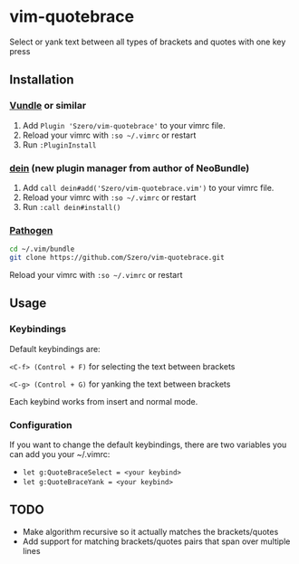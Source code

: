 # vim-quotebrace

Select or yank text between all types of brackets and quotes with one key press

## Installation

### [Vundle](https://github.com/VundleVim/Vundle.vim) or similar

1. Add `Plugin 'Szero/vim-quotebrace'` to your vimrc file.
2. Reload your vimrc with `:so ~/.vimrc` or restart
3. Run `:PluginInstall`

### [dein](https://github.com/Shougo/dein.vim) (new plugin manager from author of NeoBundle)

1. Add `call dein#add('Szero/vim-quotebrace.vim')` to your vimrc file.
2. Reload your vimrc with `:so ~/.vimrc` or restart
3. Run `:call dein#install()`

### [Pathogen](https://github.com/tpope/vim-pathogen)

```sh
cd ~/.vim/bundle
git clone https://github.com/Szero/vim-quotebrace.git
```
Reload your vimrc with `:so ~/.vimrc` or restart

## Usage

### Keybindings

Default keybindings are: 

 `<C-f> (Control + F)` for selecting the text between brackets

 `<C-g> (Control + G)` for yanking the text between brackets

Each keybind works from insert and normal mode.

### Configuration

If you want to change the default keybindings, there are two variables you can add you your ~/.vimrc:

 - `let g:QuoteBraceSelect = <your keybind>`
 - `let g:QuoteBraceYank = <your keybind>`


## TODO

- Make algorithm recursive so it actually matches the brackets/quotes
- Add support for matching brackets/quotes pairs that span over multiple lines
